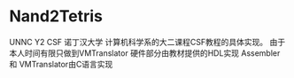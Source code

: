 # Nand2Tetris
UNNC Y2 CSF
诺丁汉大学 计算机科学系的大二课程CSF教程的具体实现。
由于本人时间有限只做到VMTranslator
硬件部分由教材提供的HDL实现
Assembler 和 VMTranslator由C语言实现
